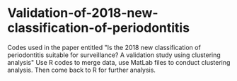 # Validation-of-2018-new-classification-of-periodontitis
Codes used in the paper entitled "Is the 2018 new classification of periodontitis suitable for surveillance? A validation study using clustering analysis"
Use R codes to merge data, use MatLab files to conduct clustering analysis. 
Then come back to R for further analysis.
